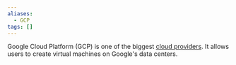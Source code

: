 ```yaml
---
aliases:
  - GCP
tags: []
---
```

Google Cloud Platform (GCP) is one of the biggest [cloud providers](https://notes.nicolevanderhoeven.com/Cloud+Provider). It allows users to create virtual machines on Google's data centers.